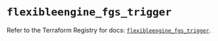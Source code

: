 # `flexibleengine_fgs_trigger`

Refer to the Terraform Registry for docs: [`flexibleengine_fgs_trigger`](https://registry.terraform.io/providers/flexibleenginecloud/flexibleengine/1.46.0/docs/resources/fgs_trigger).
